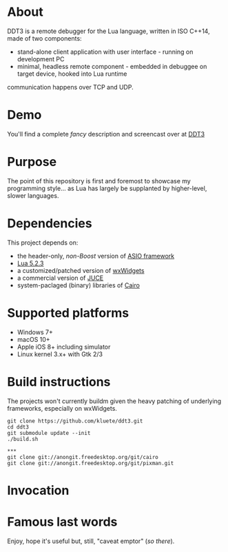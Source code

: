 # About

DDT3 is a remote debugger for the Lua language, written in ISO C++14, made of two components:

* stand-alone client application with user interface - running on development PC
* minimal, headless remote component - embedded in debuggee on target device, hooked into Lua runtime

communication happens over TCP and UDP.


# Demo

You'll find a complete *fancy* description and screencast over at [DDT3](http://www.laufenberg.ch/ddt3)


# Purpose

The point of this repository is first and foremost to showcase my programming style... as Lua has largely be supplanted by higher-level, slower languages.


# Dependencies

This project depends on:

* the header-only, _non-Boost_ version of [ASIO framework](http://www.think-async.com)
* [Lua 5.2.3](https://github.com/LuaDist/lua/tree/5.2.3)
* a customized/patched version of [wxWidgets](https://github.com/wxWidgets/wxWidgets/tree/WX_3_0_3_BRANCH)
* a commercial version of [JUCE](https://github.com/WeAreROLI/JUCE)
* system-paclaged (binary) libraries of [Cairo](https://www.cairographics.org)


# Supported platforms

* Windows 7+
* macOS 10+
* Apple iOS 8+ including simulator
* Linux kernel 3.x+ with Gtk 2/3 


# Build instructions

The projects won't currently buildm given the heavy patching of underlying frameworks, especially on wxWidgets.

```
git clone https://github.com/kluete/ddt3.git
cd ddt3
git submodule update --init
./build.sh

***
git clone git://anongit.freedesktop.org/git/cairo
git clone git://anongit.freedesktop.org/git/pixman.git

```

# Invocation


# Famous last words

Enjoy, hope it's useful but, still, "caveat emptor" (_so there_).


